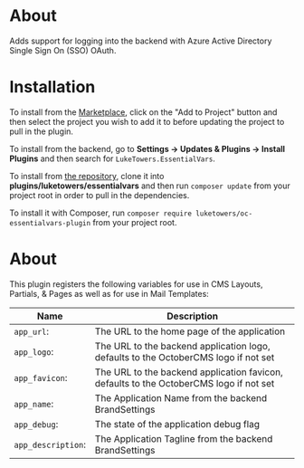 # About

Adds support for logging into the backend with Azure Active Directory Single Sign On (SSO) OAuth.

# Installation

To install from the [Marketplace](https://octobercms.com/plugin/luketowers-essentialvars), click on the "Add to Project" button and then select the project you wish to add it to before updating the project to pull in the plugin.

To install from the backend, go to **Settings -> Updates & Plugins -> Install Plugins** and then search for `LukeTowers.EssentialVars`.

To install from [the repository](https://github.com/luketowers/oc-essentialvars-plugin), clone it into **plugins/luketowers/essentialvars** and then run `composer update` from your project root in order to pull in the dependencies.

To install it with Composer, run `composer require luketowers/oc-essentialvars-plugin` from your project root.

# About

This plugin registers the following variables for use in CMS Layouts, Partials, & Pages as well as for use in Mail Templates:

Name | Description
-------- | ---------------
`app_url`: | The URL to the home page of the application
`app_logo`: | The URL to the backend application logo, defaults to the OctoberCMS logo if not set
`app_favicon`: | The URL to the backend application favicon, defaults to the OctoberCMS logo if not set
`app_name`: | The Application Name from the backend BrandSettings
`app_debug`: | The state of the application debug flag
`app_description`: | The Application Tagline from the backend BrandSettings